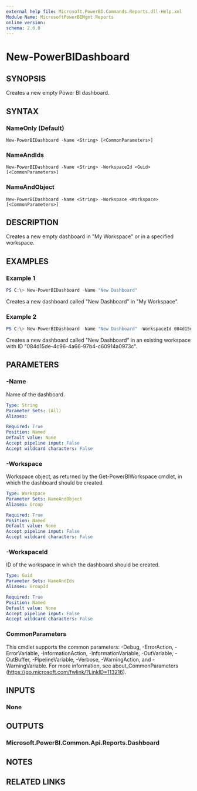 ```yaml
---
external help file: Microsoft.PowerBI.Commands.Reports.dll-Help.xml
Module Name: MicrosoftPowerBIMgmt.Reports
online version:
schema: 2.0.0
---
```


# New-PowerBIDashboard

## SYNOPSIS
Creates a new empty Power BI dashboard.

## SYNTAX

### NameOnly (Default)
```
New-PowerBIDashboard -Name <String> [<CommonParameters>]
```

### NameAndIds
```
New-PowerBIDashboard -Name <String> -WorkspaceId <Guid> [<CommonParameters>]
```

### NameAndObject
```
New-PowerBIDashboard -Name <String> -Workspace <Workspace> [<CommonParameters>]
```

## DESCRIPTION
Creates a new empty dashboard in "My Workspace" or in a specified workspace.

## EXAMPLES

### Example 1
```powershell
PS C:\> New-PowerBIDashboard -Name "New Dashboard"
```

Creates a new dashboard called "New Dashboard" in "My Workspace".

### Example 2
```powershell
PS C:\> New-PowerBIDashboard -Name "New Dashboard" -WorkspaceId 084d15de-4c96-4a66-97b4-c60914a0973c
```

Creates a new dashboard called "New Dashboard" in an existing workspace with ID "084d15de-4c96-4a66-97b4-c60914a0973c".

## PARAMETERS

### -Name
Name of the dashboard.

```yaml
Type: String
Parameter Sets: (All)
Aliases:

Required: True
Position: Named
Default value: None
Accept pipeline input: False
Accept wildcard characters: False
```

### -Workspace
Workspace object, as returned by the Get-PowerBIWorkspace cmdlet, in which the dashboard should be created.

```yaml
Type: Workspace
Parameter Sets: NameAndObject
Aliases: Group

Required: True
Position: Named
Default value: None
Accept pipeline input: False
Accept wildcard characters: False
```

### -WorkspaceId
ID of the workspace in which the dashboard should be created.

```yaml
Type: Guid
Parameter Sets: NameAndIds
Aliases: GroupId

Required: True
Position: Named
Default value: None
Accept pipeline input: False
Accept wildcard characters: False
```

### CommonParameters
This cmdlet supports the common parameters: -Debug, -ErrorAction, -ErrorVariable, -InformationAction, -InformationVariable, -OutVariable, -OutBuffer, -PipelineVariable, -Verbose, -WarningAction, and -WarningVariable. For more information, see about_CommonParameters (https://go.microsoft.com/fwlink/?LinkID=113216).

## INPUTS

### None

## OUTPUTS

### Microsoft.PowerBI.Common.Api.Reports.Dashboard

## NOTES

## RELATED LINKS
